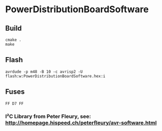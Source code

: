 # PowerDistributionBoardSoftware
## Build
```
cmake .
make
```

## Flash
```
avrdude -p m48 -B 10 -c avrisp2 -U flash:w:PowerDistributionBoardSoftware.hex:i
```

## Fuses
```
FF D7 FF
```
### I²C Library from Peter Fleury, see: http://homepage.hispeed.ch/peterfleury/avr-software.html